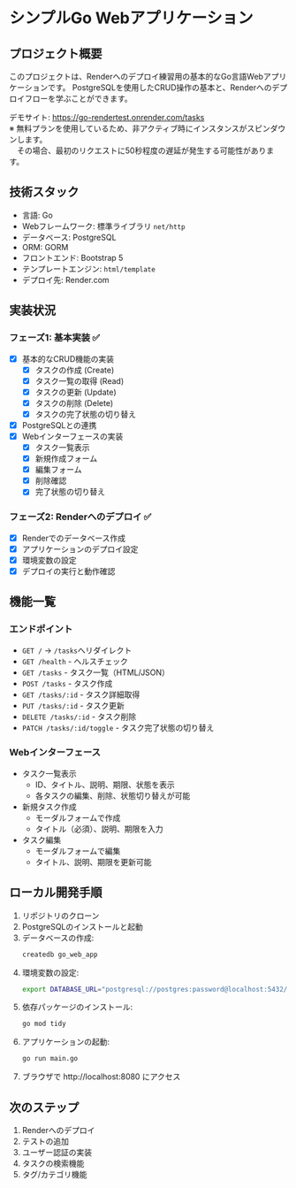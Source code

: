 # シンプルGo Webアプリケーション

## プロジェクト概要
このプロジェクトは、Renderへのデプロイ練習用の基本的なGo言語Webアプリケーションです。
PostgreSQLを使用したCRUD操作の基本と、Renderへのデプロイフローを学ぶことができます。

デモサイト: https://go-rendertest.onrender.com/tasks  
※ 無料プランを使用しているため、非アクティブ時にインスタンスがスピンダウンします。  
　その場合、最初のリクエストに50秒程度の遅延が発生する可能性があります。

## 技術スタック
- 言語: Go
- Webフレームワーク: 標準ライブラリ `net/http`
- データベース: PostgreSQL
- ORM: GORM
- フロントエンド: Bootstrap 5
- テンプレートエンジン: `html/template`
- デプロイ先: Render.com

## 実装状況
### フェーズ1: 基本実装 ✅
- [x] 基本的なCRUD機能の実装
  - [x] タスクの作成 (Create)
  - [x] タスク一覧の取得 (Read)
  - [x] タスクの更新 (Update)
  - [x] タスクの削除 (Delete)
  - [x] タスクの完了状態の切り替え
- [x] PostgreSQLとの連携
- [x] Webインターフェースの実装
  - [x] タスク一覧表示
  - [x] 新規作成フォーム
  - [x] 編集フォーム
  - [x] 削除確認
  - [x] 完了状態の切り替え

### フェーズ2: Renderへのデプロイ ✅
- [x] Renderでのデータベース作成
- [x] アプリケーションのデプロイ設定
- [x] 環境変数の設定
- [x] デプロイの実行と動作確認

## 機能一覧
### エンドポイント
- `GET /` → `/tasks`へリダイレクト
- `GET /health` - ヘルスチェック
- `GET /tasks` - タスク一覧（HTML/JSON）
- `POST /tasks` - タスク作成
- `GET /tasks/:id` - タスク詳細取得
- `PUT /tasks/:id` - タスク更新
- `DELETE /tasks/:id` - タスク削除
- `PATCH /tasks/:id/toggle` - タスク完了状態の切り替え

### Webインターフェース
- タスク一覧表示
  - ID、タイトル、説明、期限、状態を表示
  - 各タスクの編集、削除、状態切り替えが可能
- 新規タスク作成
  - モーダルフォームで作成
  - タイトル（必須）、説明、期限を入力
- タスク編集
  - モーダルフォームで編集
  - タイトル、説明、期限を更新可能

## ローカル開発手順
1. リポジトリのクローン
2. PostgreSQLのインストールと起動
3. データベースの作成:
   ```bash
   createdb go_web_app
   ```
4. 環境変数の設定:
   ```bash
   export DATABASE_URL="postgresql://postgres:password@localhost:5432/go_web_app?sslmode=disable"
   ```
5. 依存パッケージのインストール:
   ```bash
   go mod tidy
   ```
6. アプリケーションの起動:
   ```bash
   go run main.go
   ```
7. ブラウザで http://localhost:8080 にアクセス

## 次のステップ
1. Renderへのデプロイ
2. テストの追加
3. ユーザー認証の実装
4. タスクの検索機能
5. タグ/カテゴリ機能 